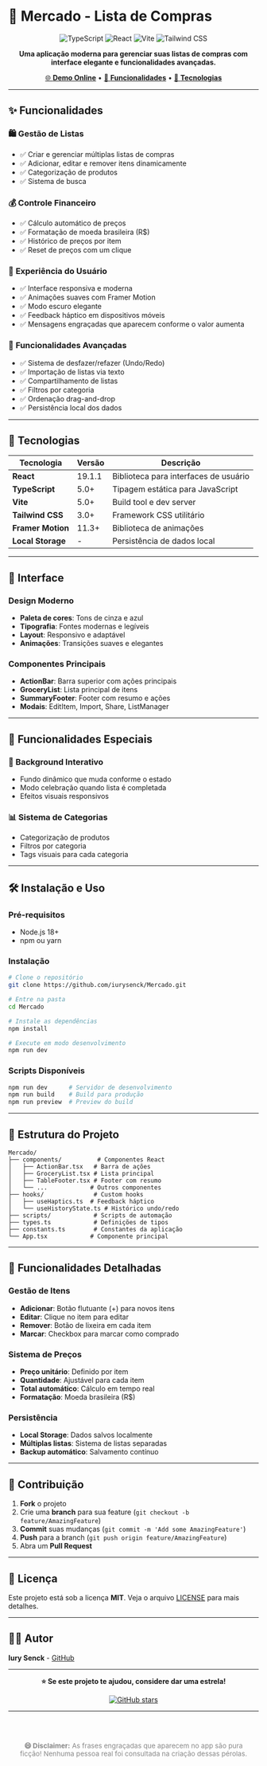 # 🛒 Mercado - Lista de Compras

<div align="center">

![TypeScript](https://img.shields.io/badge/TypeScript-007ACC?style=for-the-badge&logo=typescript&logoColor=white)
![React](https://img.shields.io/badge/React-20232A?style=for-the-badge&logo=react&logoColor=61DAFB)
![Vite](https://img.shields.io/badge/Vite-646CFF?style=for-the-badge&logo=vite&logoColor=white)
![Tailwind CSS](https://img.shields.io/badge/Tailwind_CSS-38B2AC?style=for-the-badge&logo=tailwind-css&logoColor=white)

**Uma aplicação moderna para gerenciar suas listas de compras com interface elegante e funcionalidades avançadas.**

[🌐 **Demo Online**](https://mercado-ebon-kappa.vercel.app) • [📱 **Funcionalidades**](#-funcionalidades) • [🚀 **Tecnologias**](#-tecnologias)

</div>

---

## ✨ Funcionalidades

### 🛍️ **Gestão de Listas**
- ✅ Criar e gerenciar múltiplas listas de compras
- ✅ Adicionar, editar e remover itens dinamicamente
- ✅ Categorização de produtos
- ✅ Sistema de busca

### 💰 **Controle Financeiro**
- ✅ Cálculo automático de preços
- ✅ Formatação de moeda brasileira (R$)
- ✅ Histórico de preços por item
- ✅ Reset de preços com um clique

### 🎯 **Experiência do Usuário**
- ✅ Interface responsiva e moderna
- ✅ Animações suaves com Framer Motion
- ✅ Modo escuro elegante
- ✅ Feedback háptico em dispositivos móveis
- ✅ Mensagens engraçadas que aparecem conforme o valor aumenta

### 🔄 **Funcionalidades Avançadas**
- ✅ Sistema de desfazer/refazer (Undo/Redo)
- ✅ Importação de listas via texto
- ✅ Compartilhamento de listas
- ✅ Filtros por categoria
- ✅ Ordenação drag-and-drop
- ✅ Persistência local dos dados

---

## 🚀 Tecnologias

| Tecnologia | Versão | Descrição |
|------------|--------|-----------|
| **React** | 19.1.1 | Biblioteca para interfaces de usuário |
| **TypeScript** | 5.0+ | Tipagem estática para JavaScript |
| **Vite** | 5.0+ | Build tool e dev server |
| **Tailwind CSS** | 3.0+ | Framework CSS utilitário |
| **Framer Motion** | 11.3+ | Biblioteca de animações |
| **Local Storage** | - | Persistência de dados local |

---

## 🎨 Interface

### Design Moderno
- **Paleta de cores**: Tons de cinza e azul
- **Tipografia**: Fontes modernas e legíveis
- **Layout**: Responsivo e adaptável
- **Animações**: Transições suaves e elegantes

### Componentes Principais
- **ActionBar**: Barra superior com ações principais
- **GroceryList**: Lista principal de itens
- **SummaryFooter**: Footer com resumo e ações
- **Modais**: EditItem, Import, Share, ListManager

---

## 📱 Funcionalidades Especiais

### 🎨 Background Interativo
- Fundo dinâmico que muda conforme o estado
- Modo celebração quando lista é completada
- Efeitos visuais responsivos

### 📊 Sistema de Categorias
- Categorização de produtos
- Filtros por categoria
- Tags visuais para cada categoria

---

## 🛠️ Instalação e Uso

### Pré-requisitos
- Node.js 18+ 
- npm ou yarn

### Instalação
```bash
# Clone o repositório
git clone https://github.com/iurysenck/Mercado.git

# Entre na pasta
cd Mercado

# Instale as dependências
npm install

# Execute em modo desenvolvimento
npm run dev
```

### Scripts Disponíveis
```bash
npm run dev      # Servidor de desenvolvimento
npm run build    # Build para produção
npm run preview  # Preview do build
```

---

## 📁 Estrutura do Projeto

```
Mercado/
├── components/          # Componentes React
│   ├── ActionBar.tsx   # Barra de ações
│   ├── GroceryList.tsx # Lista principal
│   ├── TableFooter.tsx # Footer com resumo
│   └── ...            # Outros componentes
├── hooks/              # Custom hooks
│   ├── useHaptics.ts  # Feedback háptico
│   └── useHistoryState.ts # Histórico undo/redo
├── scripts/            # Scripts de automação
├── types.ts            # Definições de tipos
├── constants.ts        # Constantes da aplicação
└── App.tsx            # Componente principal
```

---

## 🎯 Funcionalidades Detalhadas

### Gestão de Itens
- **Adicionar**: Botão flutuante (+) para novos itens
- **Editar**: Clique no item para editar
- **Remover**: Botão de lixeira em cada item
- **Marcar**: Checkbox para marcar como comprado

### Sistema de Preços
- **Preço unitário**: Definido por item
- **Quantidade**: Ajustável para cada item
- **Total automático**: Cálculo em tempo real
- **Formatação**: Moeda brasileira (R$)

### Persistência
- **Local Storage**: Dados salvos localmente
- **Múltiplas listas**: Sistema de listas separadas
- **Backup automático**: Salvamento contínuo

---

## 🤝 Contribuição

1. **Fork** o projeto
2. Crie uma **branch** para sua feature (`git checkout -b feature/AmazingFeature`)
3. **Commit** suas mudanças (`git commit -m 'Add some AmazingFeature'`)
4. **Push** para a branch (`git push origin feature/AmazingFeature`)
5. Abra um **Pull Request**

---

## 📄 Licença

Este projeto está sob a licença **MIT**. Veja o arquivo [LICENSE](LICENSE) para mais detalhes.

---

## 👨‍💻 Autor

**Iury Senck** - [GitHub](https://github.com/iurysenck)

---

<div align="center">

**⭐ Se este projeto te ajudou, considere dar uma estrela!**

[![GitHub stars](https://img.shields.io/github/stars/iurysenck/Mercado?style=social)](https://github.com/iurysenck/Mercado/stargazers)

</div>

---

<div align="center" style="margin-top: 2rem; padding: 1rem; background: rgba(255,255,255,0.05); border-radius: 8px; font-size: 0.85rem; color: #888;">

**😄 Disclaimer:** As frases engraçadas que aparecem no app são pura ficção! Nenhuma pessoa real foi consultada na criação dessas pérolas.

</div> 
